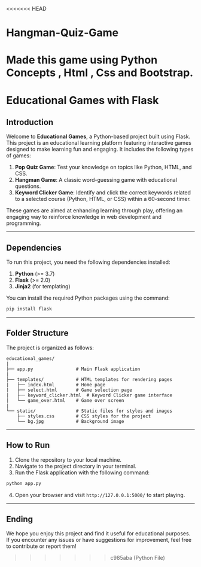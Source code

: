 <<<<<<< HEAD
# Hangman-Quiz-Game
Made this game using Python Concepts , Html , Css and Bootstrap.
=======
# Educational Games with Flask

## Introduction

Welcome to **Educational Games**, a Python-based project built using Flask. This project is an educational learning platform featuring interactive games designed to make learning fun and engaging. It includes the following types of games:

1. **Pop Quiz Game**: Test your knowledge on topics like Python, HTML, and CSS.  
2. **Hangman Game**: A classic word-guessing game with educational questions.  
3. **Keyword Clicker Game**: Identify and click the correct keywords related to a selected course (Python, HTML, or CSS) within a 60-second timer.

These games are aimed at enhancing learning through play, offering an engaging way to reinforce knowledge in web development and programming.

---

## Dependencies

To run this project, you need the following dependencies installed:

1. **Python** (>= 3.7)  
2. **Flask** (>= 2.0)  
3. **Jinja2** (for templating)  

You can install the required Python packages using the command:

```bash
pip install flask
```

---

## Folder Structure

The project is organized as follows:

```
educational_games/
|
├── app.py                # Main Flask application
|
├── templates/            # HTML templates for rendering pages
|   ├── index.html        # Home page
|   ├── select.html       # Game selection page
|   ├── keyword_clicker.html  # Keyword Clicker game interface
|   └── game_over.html    # Game over screen
|
└── static/               # Static files for styles and images
    ├── styles.css        # CSS styles for the project
    └── bg.jpg            # Background image
```

---

## How to Run

1. Clone the repository to your local machine.  
2. Navigate to the project directory in your terminal.  
3. Run the Flask application with the following command:

```bash
python app.py
```

4. Open your browser and visit `http://127.0.0.1:5000/` to start playing.

---

## Ending

We hope you enjoy this project and find it useful for educational purposes. If you encounter any issues or have suggestions for improvement, feel free to contribute or report them!

>>>>>>> c985aba (Python File)
